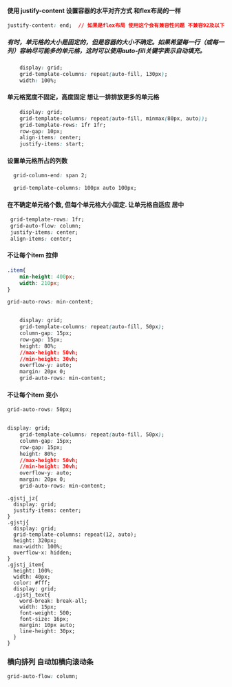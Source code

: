 #### 使用 justify-content 设置容器的水平对齐方式 和flex布局的一样

```css
justify-content: end;  // 如果是flex布局 使用这个会有兼容性问题 不兼容92及以下的谷歌浏览器
```

##### 有时，单元格的大小是固定的，但是容器的大小不确定。如果希望每一行（或每一列）容纳尽可能多的单元格，这时可以使用auto-fill关键字表示自动填充。

```css
    display: grid;
    grid-template-columns: repeat(auto-fill, 130px);
    width: 100%;
```

#### 单元格宽度不固定，高度固定 想让一排排放更多的单元格

```css
    display: grid;
    grid-template-columns: repeat(auto-fill, minmax(80px, auto));
    grid-template-rows: 1fr 1fr;
    row-gap: 10px;
    align-items: center;
    justify-items: start;
```
#### 设置单元格所占的列数
```css
  grid-column-end: span 2;
```


```css
  grid-template-columns: 100px auto 100px;
```

#### 在不确定单元格个数, 但每个单元格大小固定. 让单元格自适应 居中

```css
 grid-template-rows: 1fr;
 grid-auto-flow: column;
 justify-items: center;
 align-items: center;
```



#### 不让每个item 拉伸

```css
.item{
    min-height: 400px;
    width: 210px;
}
```

```css
grid-auto-rows: min-content;
```

```css

    display: grid;
    grid-template-columns: repeat(auto-fill, 50px);
    column-gap: 15px;
    row-gap: 15px;
    height: 80%;
    //max-height: 50vh;
    //min-height: 30vh;
    overflow-y: auto;
    margin: 20px 0;
    grid-auto-rows: min-content;

```

#### 不让每个item 变小

```css
grid-auto-rows: 50px;
```

```css

display: grid;
    grid-template-columns: repeat(auto-fill, 50px);
    column-gap: 15px;
    row-gap: 15px;
    height: 80%;
    //max-height: 50vh;
    //min-height: 30vh;
    overflow-y: auto;
    margin: 20px 0;
    grid-auto-rows: min-content;

```

```
.gjstj_jz{
  display: grid;
  justify-items: center;
}
.gjstj{
  display: grid;
  grid-template-columns: repeat(12, auto);
  height: 320px;
  max-width: 100%;
  overflow-x: hidden;
}
.gjstj_item{
  height: 100%;
  width: 40px;
  color: #fff;
  display: grid;
  .gjstj_text{
    word-break: break-all;
    width: 15px;
    font-weight: 500;
    font-size: 16px;
    margin: 10px auto;
    line-height: 30px;
  }
}
```

### 横向排列 自动加横向滚动条
```css
grid-auto-flow: column;
```
